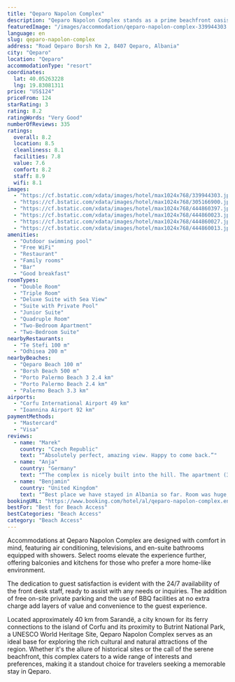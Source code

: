 ```yaml
---
title: "Qeparo Napolon Complex"
description: "Qeparo Napolon Complex stands as a prime beachfront oasis in Qeparo, boasting an outdoor pool and a generously sized sun terrace that promises relaxation and leisure."
featuredImage: "/images/accommodation/qeparo-napolon-complex-339944303.jpg"
language: en
slug: qeparo-napolon-complex
address: "Road Qeparo Borsh Km 2, 8407 Qeparo, Albania"
city: "Qeparo"
location: "Qeparo"
accommodationType: "resort"
coordinates:
  lat: 40.05263228
  lng: 19.83081311
price: "US$124"
priceFrom: 124
starRating: 3
rating: 8.2
ratingWords: "Very Good"
numberOfReviews: 335
ratings:
  overall: 8.2
  location: 8.5
  cleanliness: 8.1
  facilities: 7.8
  value: 7.6
  comfort: 8.2
  staff: 8.9
  wifi: 8.1
images:
  - "https://cf.bstatic.com/xdata/images/hotel/max1024x768/339944303.jpg?k=e40952d7813176ad813997e43f43d0826077148cdd3e7bb4aa5d071e5d394661&o=&hp=1"
  - "https://cf.bstatic.com/xdata/images/hotel/max1024x768/305166900.jpg?k=4228a8f22374cc384448b216ade3fc2b4c0fa8c8990c1b3702b5d4db8fed6575&o=&hp=1"
  - "https://cf.bstatic.com/xdata/images/hotel/max1024x768/444860397.jpg?k=f8bbdb7fac37c3f45135d9ab72903b79fa92fb27708e1034abb55ddb9c9feaea&o=&hp=1"
  - "https://cf.bstatic.com/xdata/images/hotel/max1024x768/444860023.jpg?k=cec5eec82f9194dc9e7f6186a105bcbfaa7da15133d818c9d9d1d35504651f60&o=&hp=1"
  - "https://cf.bstatic.com/xdata/images/hotel/max1024x768/444860027.jpg?k=c4e09951341b497b7b2ee3badb58b34bef57f04b0c75649678abb4e23f99087b&o=&hp=1"
  - "https://cf.bstatic.com/xdata/images/hotel/max1024x768/444860013.jpg?k=f7da5d4f1551030d967007b2e1aa7f8255dbca1d852c64f06695ec15c54d22f4&o=&hp=1"
amenities:
  - "Outdoor swimming pool"
  - "Free WiFi"
  - "Restaurant"
  - "Family rooms"
  - "Bar"
  - "Good breakfast"
roomTypes:
  - "Double Room"
  - "Triple Room"
  - "Deluxe Suite with Sea View"
  - "Suite with Private Pool"
  - "Junior Suite"
  - "Quadruple Room"
  - "Two-Bedroom Apartment"
  - "Two-Bedroom Suite"
nearbyRestaurants:
  - "Te Stefi 100 m"
  - "Odhisea 200 m"
nearbyBeaches:
  - "Qeparo Beach 100 m"
  - "Borsh Beach 500 m"
  - "Porto Palermo Beach 3 2.4 km"
  - "Porto Palermo Beach 2.4 km"
  - "Palermo Beach 3.3 km"
airports:
  - "Corfu International Airport 49 km"
  - "Ioannina Airport 92 km"
paymentMethods:
  - "Mastercard"
  - "Visa"
reviews:
  - name: "Marek"
    country: "Czech Republic"
    text: "“Absolutely perfect, amazing view. Happy to come back.”"
  - name: "Anja"
    country: "Germany"
    text: "“The complex is nicely built into the hill. The apartment (3 beds) faced south and west with beautiful sea and sunset views. It‘s only a few steps to the shore and promenade.”"
  - name: "Benjamin"
    country: "United Kingdom"
    text: "“Best place we have stayed in Albania so far. Room was huge, staff were amazing, especially the server in the restaurant. Impeccable manners and very helpful. Great location for the beach. Food was good also”"
bookingURL: "https://www.booking.com/hotel/al/qeparo-napolon-complex.en-gb.html?aid=8035640"
bestFor: "Best for Beach Access"
bestCategories: "Beach Access"
category: "Beach Access"
---
```


Accommodations at Qeparo Napolon Complex are designed with comfort in mind, featuring air conditioning, televisions, and en-suite bathrooms equipped with showers. Select rooms elevate the experience further, offering balconies and kitchens for those who prefer a more home-like environment.

The dedication to guest satisfaction is evident with the 24/7 availability of the front desk staff, ready to assist with any needs or inquiries. The addition of free on-site private parking and the use of BBQ facilities at no extra charge add layers of value and convenience to the guest experience.

Located approximately 40 km from Sarandë, a city known for its ferry connections to the island of Corfu and its proximity to Butrint National Park, a UNESCO World Heritage Site, Qeparo Napolon Complex serves as an ideal base for exploring the rich cultural and natural attractions of the region. Whether it's the allure of historical sites or the call of the serene beachfront, this complex caters to a wide range of interests and preferences, making it a standout choice for travelers seeking a memorable stay in Qeparo.